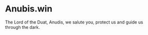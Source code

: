 # Anubis.win
The Lord of the Duat, Anudis, we salute you, protect us and guide us through the dark.

